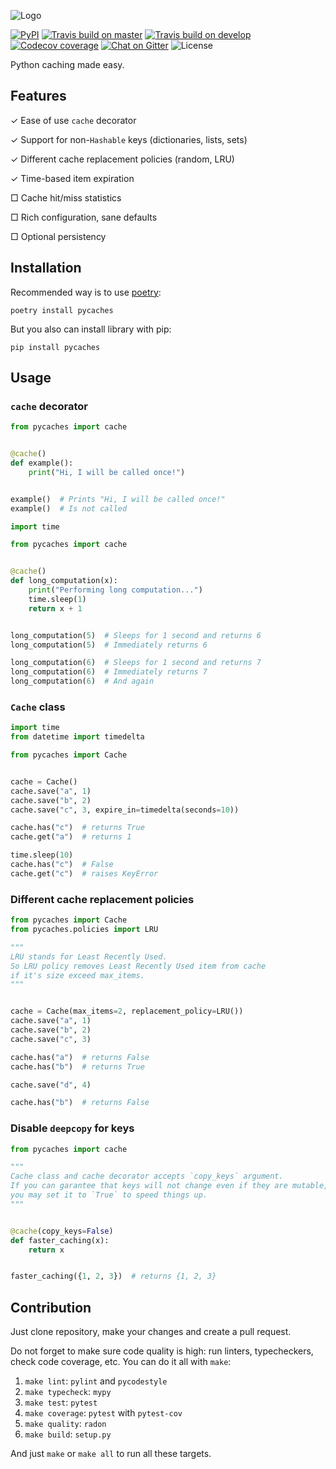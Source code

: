 ![Logo](https://raw.githubusercontent.com/codingjerk/pycaches/master/assets/social.png)

[![PyPI](https://img.shields.io/pypi/v/pycaches?style=flat-square)](https://pypi.org/project/pycaches/)
[![Travis build on master](https://img.shields.io/travis/codingjerk/pycaches/master?style=flat-square)](https://travis-ci.org/github/codingjerk/pycaches)
[![Travis build on develop](https://img.shields.io/travis/codingjerk/pycaches/develop?label=develop&style=flat-square)](https://travis-ci.org/github/codingjerk/pycaches)
[![Codecov coverage](https://img.shields.io/codecov/c/gh/codingjerk/pycaches/develop?token=VHP5IBJTDJ&style=flat-square)](https://codecov.io/gh/codingjerk/pycaches/)
[![Chat on Gitter](https://img.shields.io/gitter/room/codingjerk/pycaches?style=flat-square)](https://gitter.im/codingjerk/pycaches)
![License](https://img.shields.io/pypi/l/pycaches?style=flat-square)

Python caching made easy.

## Features

✓ Ease of use `cache` decorator

✓ Support for non-`Hashable` keys (dictionaries, lists, sets)

✓ Different cache replacement policies (random, LRU)

✓ Time-based item expiration

□ Cache hit/miss statistics

□ Rich configuration, sane defaults

□ Optional persistency

## Installation

Recommended way is to use [poetry](https://python-poetry.org/):

```shell
poetry install pycaches
```

But you also can install library with pip:

```shell
pip install pycaches
```

## Usage

### `cache` decorator

```python
from pycaches import cache


@cache()
def example():
    print("Hi, I will be called once!")


example()  # Prints "Hi, I will be called once!"
example()  # Is not called
```

```python
import time

from pycaches import cache


@cache()
def long_computation(x):
    print("Performing long computation...")
    time.sleep(1)
    return x + 1


long_computation(5)  # Sleeps for 1 second and returns 6
long_computation(5)  # Immediately returns 6

long_computation(6)  # Sleeps for 1 second and returns 7
long_computation(6)  # Immediately returns 7
long_computation(6)  # And again
```

### `Cache` class

```python
import time
from datetime import timedelta

from pycaches import Cache


cache = Cache()
cache.save("a", 1)
cache.save("b", 2)
cache.save("c", 3, expire_in=timedelta(seconds=10))

cache.has("c")  # returns True
cache.get("a")  # returns 1

time.sleep(10)
cache.has("c")  # False
cache.get("c")  # raises KeyError
```

### Different cache replacement policies

```python
from pycaches import Cache
from pycaches.policies import LRU

"""
LRU stands for Least Recently Used.
So LRU policy removes Least Recently Used item from cache
if it's size exceed max_items.
"""


cache = Cache(max_items=2, replacement_policy=LRU())
cache.save("a", 1)
cache.save("b", 2)
cache.save("c", 3)

cache.has("a")  # returns False
cache.has("b")  # returns True

cache.save("d", 4)

cache.has("b")  # returns False
```

### Disable `deepcopy` for keys

```python
from pycaches import cache

"""
Cache class and cache decorator accepts `copy_keys` argument.
If you can garantee that keys will not change even if they are mutable,
you may set it to `True` to speed things up.
"""


@cache(copy_keys=False)
def faster_caching(x):
    return x


faster_caching({1, 2, 3})  # returns {1, 2, 3}
```

## Contribution

Just clone repository, make your changes and create a pull request.

Do not forget to make sure code quality is high: run linters, typecheckers, check code coverage, etc. You can do it all with `make`:

1. `make lint`: `pylint` and `pycodestyle`
1. `make typecheck`: `mypy`
1. `make test`: `pytest`
1. `make coverage`: `pytest` with `pytest-cov`
1. `make quality`: `radon`
1. `make build`: `setup.py`

And just `make` or `make all` to run all these targets.
